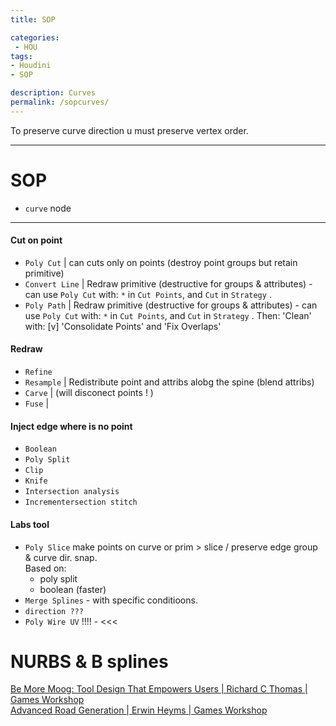 ```yaml
---
title: SOP

categories:
 - HOU
tags:
- Houdini
- SOP

description: Curves
permalink: /sopcurves/
---
```



To preserve curve direction u must preserve vertex order.

---


# SOP

- `curve` node

----



#### Cut on point
- `Poly Cut` | can cuts only on points (destroy point groups but retain primitive)
- `Convert Line`  |   Redraw primitive  (destructive for groups & attributes)   - can use `Poly Cut` with: `*` in `Cut Points`, and `Cut` in `Strategy` .
- `Poly Path` |   Redraw primitive (destructive for groups & attributes) - can use `Poly Cut` with: `*` in `Cut Points`, and `Cut` in `Strategy` . Then: 'Clean' with: [v] 'Consolidate Points' and 'Fix Overlaps'

#### Redraw
- `Refine`
- `Resample` | Redistribute point and attribs alobg the spine (blend attribs)
- `Carve` | (will disconect points ! )
- `Fuse` |

#### Inject edge where is no point  
- `Boolean`
- `Poly Split`
- `Clip`
- `Knife`
- `Intersection analysis`
- `Incrementersection stitch`

#### Labs tool
-  `Poly Slice` make points on curve or prim > slice / preserve edge group & curve dir. snap.   
  Based on:
   - poly split  
   - boolean (faster)
- `Merge Splines` - with specific conditioons.
- `direction ???`
- `Poly Wire UV` !!!! - <<<

# NURBS & B splines

[Be More Moog: Tool Design That Empowers Users | Richard C Thomas | Games Workshop](https://youtu.be/6BAtzdMGnwA)    
[Advanced Road Generation | Erwin Heyms | Games Workshop](https://youtu.be/G5Iq-jxgZn0)  

